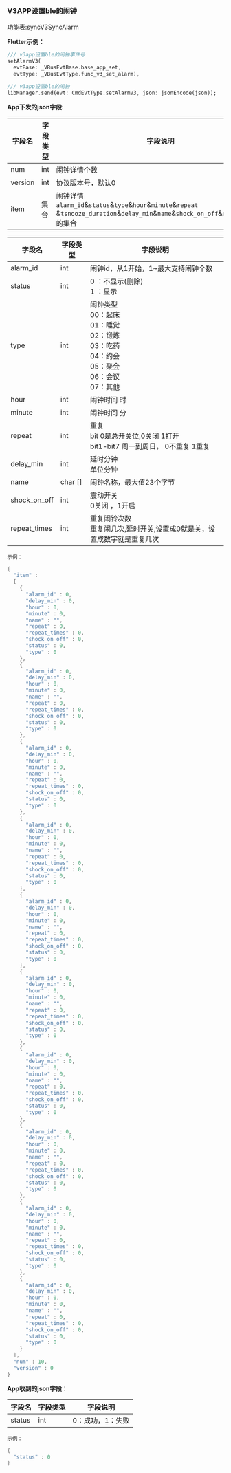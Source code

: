 ### V3APP设置ble的闹钟


功能表:syncV3SyncAlarm

**Flutter示例：**

```dart
/// v3app设置ble的闹钟事件号
setAlarmV3(
  evtBase: _VBusEvtBase.base_app_set,
  evtType: _VBusEvtType.func_v3_set_alarm),

/// v3app设置ble的闹钟
libManager.send(evt: CmdEvtType.setAlarmV3, json: jsonEncode(json));
```



**App下发的json字段**:

| 字段名  | 字段类型 | 字段说明                                                     |
| ------- | -------- | ------------------------------------------------------------ |
| num     | int      | 闹钟详情个数                                                 |
| version | int      | 协议版本号，默认0                                            |
| item    | 集合     | 闹钟详情<br />`alarm_id`&`status`&`type`&`hour`&`minute`&`repeat`<br />&`tsnooze_duration`&`delay_min`&`name`&`shock_on_off`&`repeat_times`的集合 |

| 字段名       | 字段类型 | 字段说明                                                     |
| ------------ | -------- | ------------------------------------------------------------ |
| alarm_id     | int      | 闹钟id，从1开始，1~最大支持闹钟个数                          |
| status       | int      | 0 ：不显示(删除) <br />1 ：显示                              |
| type         | int      | 闹钟类型<br />00：起床<br />01：睡觉<br />02：锻炼<br />03：吃药<br />04：约会<br />05：聚会<br />06：会议<br />07：其他 |
| hour         | int      | 闹钟时间 时                                                  |
| minute       | int      | 闹钟时间 分                                                  |
| repeat       | int      | 重复<br />bit 0是总开关位,0关闭 1打开<br />bit1-bit7 周一到周日， 0不重复 1重复 |
| delay_min    | int      | 延时分钟<br />单位分钟                                       |
| name         | char []  | 闹钟名称，最大值23个字节                                     |
| shock_on_off | int      | 震动开关<br /> 0关闭 ，1开启                                 |
| repeat_times | int      | 重复闹铃次数 <br />重复闹几次,延时开关,设置成0就是关，设置成数字就是重复几次 |

`示例：`

```c
{
  "item" :
  [
    {
      "alarm_id" : 0,
      "delay_min" : 0,
      "hour" : 0,
      "minute" : 0,
      "name" : "",
      "repeat" : 0,
      "repeat_times" : 0,
      "shock_on_off" : 0,
      "status" : 0,
      "type" : 0
    },
    {
      "alarm_id" : 0,
      "delay_min" : 0,
      "hour" : 0,
      "minute" : 0,
      "name" : "",
      "repeat" : 0,
      "repeat_times" : 0,
      "shock_on_off" : 0,
      "status" : 0,
      "type" : 0
    },
    {
      "alarm_id" : 0,
      "delay_min" : 0,
      "hour" : 0,
      "minute" : 0,
      "name" : "",
      "repeat" : 0,
      "repeat_times" : 0,
      "shock_on_off" : 0,
      "status" : 0,
      "type" : 0
    },
    {
      "alarm_id" : 0,
      "delay_min" : 0,
      "hour" : 0,
      "minute" : 0,
      "name" : "",
      "repeat" : 0,
      "repeat_times" : 0,
      "shock_on_off" : 0,
      "status" : 0,
      "type" : 0
    },
    {
      "alarm_id" : 0,
      "delay_min" : 0,
      "hour" : 0,
      "minute" : 0,
      "name" : "",
      "repeat" : 0,
      "repeat_times" : 0,
      "shock_on_off" : 0,
      "status" : 0,
      "type" : 0
    },
    {
      "alarm_id" : 0,
      "delay_min" : 0,
      "hour" : 0,
      "minute" : 0,
      "name" : "",
      "repeat" : 0,
      "repeat_times" : 0,
      "shock_on_off" : 0,
      "status" : 0,
      "type" : 0
    },
    {
      "alarm_id" : 0,
      "delay_min" : 0,
      "hour" : 0,
      "minute" : 0,
      "name" : "",
      "repeat" : 0,
      "repeat_times" : 0,
      "shock_on_off" : 0,
      "status" : 0,
      "type" : 0
    },
    {
      "alarm_id" : 0,
      "delay_min" : 0,
      "hour" : 0,
      "minute" : 0,
      "name" : "",
      "repeat" : 0,
      "repeat_times" : 0,
      "shock_on_off" : 0,
      "status" : 0,
      "type" : 0
    },
    {
      "alarm_id" : 0,
      "delay_min" : 0,
      "hour" : 0,
      "minute" : 0,
      "name" : "",
      "repeat" : 0,
      "repeat_times" : 0,
      "shock_on_off" : 0,
      "status" : 0,
      "type" : 0
    },
    {
      "alarm_id" : 0,
      "delay_min" : 0,
      "hour" : 0,
      "minute" : 0,
      "name" : "",
      "repeat" : 0,
      "repeat_times" : 0,
      "shock_on_off" : 0,
      "status" : 0,
      "type" : 0
    }
  ],
  "num" : 10,
  "version" : 0
}
```
**App收到的json字段**：

| 字段名 | 字段类型 | 字段说明         |
| ------ | -------- | ---------------- |
| status | int      | 0：成功，1：失败 |

`示例：`

```c
{
  "status" : 0
}
```


